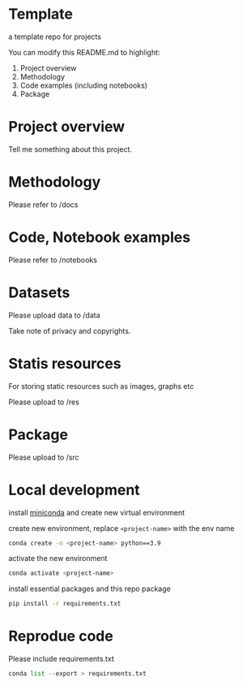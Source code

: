 # Template
a template repo for projects

You can modify this README.md to highlight:
1. Project overview
2. Methodology
3. Code examples (including notebooks)
4. Package

# Project overview

Tell me something about this project.

# Methodology

Please refer to /docs

# Code, Notebook examples

Please refer to /notebooks

# Datasets

Please upload data to /data

Take note of privacy and copyrights.

# Statis resources

For storing static resources such as images, graphs etc

Please upload to /res

# Package

Please upload to /src

# Local development

install [miniconda](https://docs.conda.io/en/latest/miniconda.html)
and create new virtual environment

create new environment, replace ```<project-name>``` with the env name
```bash
conda create -n <project-name> python==3.9
```

activate the new environment
```bash
conda activate <project-name>
```

install essential packages and this repo package
```bash
pip install -r requirements.txt
```


# Reprodue code

Please include requirements.txt
```python
conda list --export > requirements.txt
```

